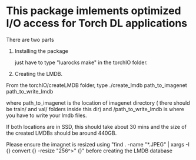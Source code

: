 # This package imlements optimized I/O access for Torch DL applications

 There are two parts  
   
 1) Installing the package
	
	just have to type "luarocks make" in the torchIO folder.

 2) Creating the LMDB. 

From the torchIO/createLMDB folder, type  ./create_lmdb path_to_imagenet  path_to_write_lmdb

where path_to_imagenet is the location of imagenet directory ( there should be train/ and val/ folders inside this dir) and /path_to_write_lmdb is where you have to write your lmdb files. 

If both locations are in SSD, this should take about 30 mins and the size of the created LMDBs should be around 440GB.

Please ensure the imagnet is resized using "find . -name "*.JPEG" | xargs -I {} convert {} -resize "256^>" {}"
before creating the LMDB database